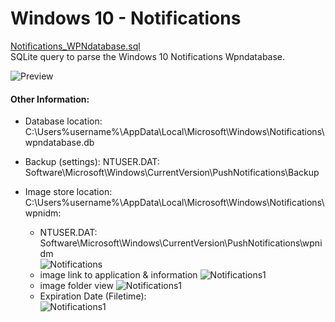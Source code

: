 
<!-- saved from url=(0059) https://kacos2000.github.io/Win10-Research/Notifications/ --> 

# Windows 10 - Notifications #


  [Notifications_WPNdatabase.sql](https://github.com/kacos2000/Win10-Research/blob/master/Notifications/Notifications_WPNdatabase.sql)<br> SQLite query to parse the Windows 10 Notifications Wpndatabase.
  
  ![Preview](https://github.com/kacos2000/Win10-Research/blob/master/Notifications/Not.JPG)
  
  #### Other Information: ####
  - Database location: C:\Users\%username%\AppData\Local\Microsoft\Windows\Notifications\wpndatabase.db  
  - Backup (settings): NTUSER.DAT: Software\Microsoft\Windows\CurrentVersion\PushNotifications\Backup  
  - Image store location: C:\Users\%username%\AppData\Local\Microsoft\Windows\Notifications\wpnidm:
  
     - NTUSER.DAT: Software\Microsoft\Windows\CurrentVersion\PushNotifications\wpnidm   
     ![Notifications](https://raw.githubusercontent.com/kacos2000/Win10-Research/master/Notifications/wpnidm.JPG)
     - image link to application & information
     ![Notifications1](https://raw.githubusercontent.com/kacos2000/Win10-Research/master/Notifications/wpnidm1.JPG)
     - image folder view
     ![Notifications1](https://raw.githubusercontent.com/kacos2000/Win10-Research/master/Notifications/wpnidm2.JPG)
     - Expiration Date (Filetime):<br>
     ![Notifications1](https://raw.githubusercontent.com/kacos2000/Win10-Research/master/Notifications/wpnidm3.JPG)
